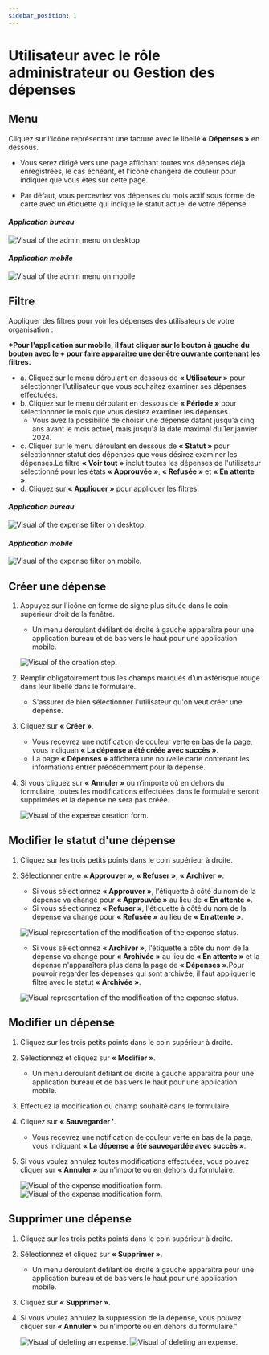 ```yaml
---
sidebar_position: 1
---
```


# Utilisateur avec le rôle administrateur ou Gestion des dépenses

## Menu

Cliquez sur l’icône représentant une facture avec le libellé **« Dépenses »** en dessous.

- Vous serez dirigé vers une page affichant toutes vos dépenses déjà enregistrées, le cas échéant, et l'icône changera de couleur pour indiquer que vous êtes sur cette page.

- Par défaut, vous percevriez vos dépenses du mois actif sous forme de carte avec un étiquette qui indique le statut actuel de votre dépense.

#### _Application bureau_

![Visual of the admin menu on desktop](../../../../../../docs/img/expense_menu_admin_desktop.png)

#### _Application mobile_

![Visual of the admin menu on mobile](../../../../../../docs/img/expense_menu_admin_mobile.png)

## Filtre

Appliquer des filtres pour voir les dépenses des utilisateurs de votre organisation :

**\*Pour l'application sur mobile, il faut cliquer sur le bouton à gauche du bouton avec le + pour faire apparaitre une denêtre ouvrante contenant les filtres.**

- a. Cliquez sur le menu déroulant en dessous de **« Utilisateur »** pour sélectionner l'utilisateur que vous souhaitez examiner ses dépenses effectuées.
- b. Cliquez sur le menu déroulant en dessous de **« Période »** pour sélectionnner le mois que vous désirez examiner les dépenses.
  - Vous avez la possibilité de choisir une dépense datant jusqu'à cinq ans avant le mois actuel, mais jusqu'à la date maximal du 1er janvier 2024.
- c. Cliquer sur le menu déroulant en dessous de **« Statut »** pour sélectionnner statut des dépenses que vous désirez examiner les dépenses.Le filtre **« Voir tout »** inclut toutes les dépenses de l'utilisateur sélectionné pour les états **« Approuvée »**, **« Refusée »** et **« En attente »**.
- d. Cliquez sur **« Appliquer »** pour appliquer les filtres.

#### _Application bureau_

![Visual of the expense filter on desktop.](../../../../../../docs/img/expense_desktop_filter_admin.png)

#### _Application mobile_

![Visual of the expense filter on mobile.](../../../../../../docs/img/expense_mobile_filter_admin.png)

## Créer une dépense

1.  Appuyez sur l'icône en forme de signe plus située dans le coin supérieur droit de la fenêtre.

    - Un menu déroulant défilant de droite à gauche apparaîtra pour une application bureau et de bas vers le haut pour une application mobile.

    ![Visual of the creation step. ](../../../../../../docs/img/expense_created_admin_1.png)

2.  Remplir obligatoirement tous les champs marqués d’un astérisque rouge dans leur libellé dans le formulaire.

    - S'assurer de bien sélectionner l'utilisateur qu'on veut créer une dépense.

3.  Cliquez sur **« Créer »**.

    - Vous recevrez une notification de couleur verte en bas de la page, vous indiquan **« La dépense a été créée avec succès »**.
    - La page **« Dépenses »** affichera une nouvelle carte contenant les informations entrer précédemment pour la dépense.

4.  Si vous cliquez sur **« Annuler »** ou n’importe où en dehors du formulaire, toutes les modifications effectuées dans le formulaire seront supprimées et la dépense ne sera pas créée.

    ![Visual of the expense creation form. ](../../../../../../docs/img/expense_created_admin_2.png)

## Modifier le statut d'une dépense

1. Cliquez sur les trois petits points dans le coin supérieur à droite.
2. Sélectionner entre **« Approuver »**, **« Refuser »**, **« Archiver »**.

   - Si vous sélectionnez **« Approuver »**, l'étiquette à côté du nom de la dépense va changé pour **« Approuvée »** au lieu de **« En attente »**.
   - Si vous sélectionnez **« Refuser »**, l'étiquette à côté du nom de la dépense va changé pour **« Refusée »** au lieu de **« En attente »**.

   ![Visual representation of the modification of the expense status. ](../../../../../../docs/img/modif_expense_status_1.png)

   - Si vous sélectionnez **« Archiver »**, l'étiquette à côté du nom de la dépense va changé pour **« Archivée »** au lieu de **« En attente »** et la dépense n'apparaîtera plus dans la page de **« Dépenses »**.Pour pouvoir regarder les dépenses qui sont archivée, il faut appliquer le filtre avec le statut **« Archivée »**.

   ![Visual representation of the modification of the expense status. ](../../../../../../docs/img/modif_expense_status_2.png)

## Modifier un dépense

1. Cliquez sur les trois petits points dans le coin supérieur à droite.
2. Sélectionnez et cliquez sur **« Modifier »**.
   - Un menu déroulant défilant de droite à gauche apparaîtra pour une application bureau et de bas vers le haut pour une application mobile.
3. Effectuez la modification du champ souhaité dans le formulaire.
4. Cliquez sur **« Sauvegarder '**.
   - Vous recevrez une notification de couleur verte en bas de la page, vous indiquant **« La dépense a été sauvegardée avec succès »**.
5. Si vous voulez annulez toutes modifications effectuées, vous pouvez cliquer sur **« Annuler »** ou n’importe où en dehors du formulaire.

   ![Visual of the expense modification form.](../../../../../../docs/img/modif_expense_admin_1.png)
   ![Visual of the expense modification form.](../../../../../../docs/img/modif_expense_admin_2.png)

## Supprimer une dépense

1. Cliquez sur les trois petits points dans le coin supérieur à droite.
2. Sélectionnez et cliquez sur **« Supprimer »**.
   - Un menu déroulant défilant de droite à gauche apparaîtra pour une application bureau et de bas vers le haut pour une application mobile.
3. Cliquez sur **« Supprimer »**.
4. Si vous voulez annulez la suppression de la dépense, vous pouvez cliquer sur **« Annuler »** ou n’importe où en dehors du formulaire."

   ![Visual of deleting an expense.](../../../../../../docs/img/delete_expense_admin_1.png)
   ![Visual of deleting an expense.](../../../../../../docs/img/delete_expense_admin_2.png)
